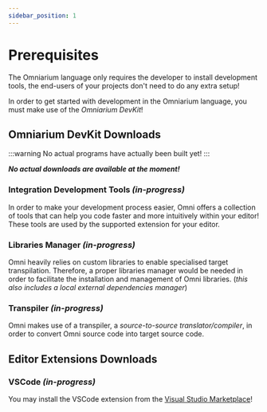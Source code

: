 ```yaml
---
sidebar_position: 1
---
```


# Prerequisites

The Omniarium language only requires the developer to install development tools, the end-users of your projects don't
need to do any extra setup!

In order to get started with development in the Omniarium language, you must make use of the *Omniarium DevKit*!

## Omniarium DevKit Downloads

:::warning
No actual programs have actually been built yet!
:::

***No actual downloads are available at the moment!***

### Integration Development Tools _(in-progress)_

In order to make your development process easier, Omni offers a collection of tools that can help you code faster
and more intuitively within your editor!
These tools are used by the supported extension for your editor.

### Libraries Manager _(in-progress)_

Omni heavily relies on custom libraries to enable specialised target transpilation. Therefore, a proper libraries
manager would be needed in order to facilitate the installation and management of Omni libraries.
(*this also includes a local external dependencies manager*)

### Transpiler _(in-progress)_

Omni makes use of a transpiler, a *source-to-source translator/compiler*, in order to convert Omni source code into
target source code.

## Editor Extensions Downloads

### VSCode _(in-progress)_

You may install the VSCode extension from the
[Visual Studio Marketplace](https://marketplace.visualstudio.com/items?itemName=Endering.omniarium-std1)!
